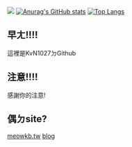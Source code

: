 ![](https://i.imgur.com/1zxQ5yA.gif)
[![Anurag's GitHub stats](https://github-readme-stats.vercel.app/api?username=KvN1027)](https://github.com/anuraghazra/github-readme-stats)
[![Top Langs](https://github-readme-stats.vercel.app/api/top-langs/?username=KvN1027)](https://github.com/anuraghazra/github-readme-stats)
## 早ㄤ!!!!
這裡是KvN1027ㄉGithub
## 注意!!!!
感謝你的注意!
## 偶ㄉsite?
[meowkb.tw](https://meowkb.tw)
[blog](https://blog.meowkb.tw)
